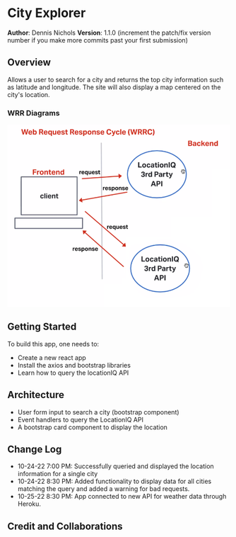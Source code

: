 # City Explorer

**Author**: Dennis Nichols
**Version**: 1.1.0 (increment the patch/fix version number if you make more commits past your first submission)

## Overview

Allows a user to search for a city and returns the top city information such as latitude and longitude. The site will also display a map centered on the city's location.

### WRR Diagrams

![Diagram](./public/images/WRR_day_1.png)

## Getting Started

To build this app, one needs to:

- Create a new react app
- Install the axios and bootstrap libraries
- Learn how to query the locationIQ API

## Architecture

- User form input to search a city (bootstrap component)
- Event handlers to query the LocationIQ API
- A bootstrap card component to display the location

## Change Log

- 10-24-22 7:00 PM: Successfully queried and displayed the location information for a single city
- 10-24-22 8:30 PM: Added functionality to display data for all cities matching the query and added a warning for bad requests.
- 10-25-22 8:30 PM: App connected to new API for weather data through Heroku.

## Credit and Collaborations
